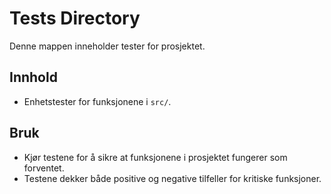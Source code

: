 # Tests Directory

Denne mappen inneholder tester for prosjektet.

## Innhold
- Enhetstester for funksjonene i `src/`.

## Bruk
- Kjør testene for å sikre at funksjonene i prosjektet fungerer som forventet.
- Testene dekker både positive og negative tilfeller for kritiske funksjoner.